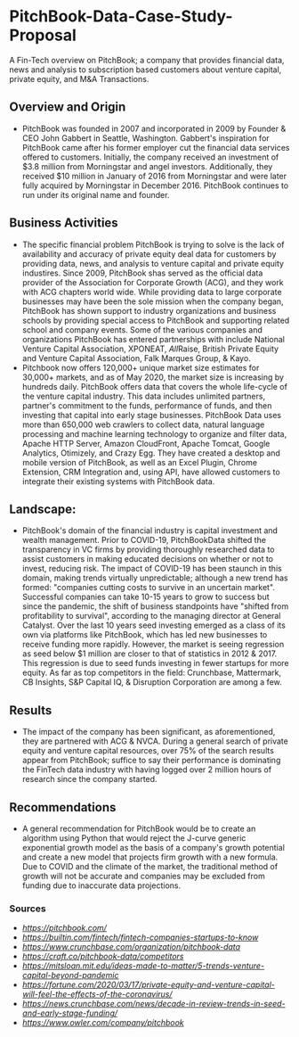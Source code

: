  # PitchBook-Data-Case-Study-Proposal
A Fin-Tech overview on PitchBook; a company that provides financial data, news and analysis to subscription based customers about venture capital, private equity, and M&A Transactions.

## Overview and Origin
* PitchBook was founded in 2007 and incorporated in 2009 by Founder & CEO John Gabbert in Seattle, Washington. Gabbert's inspiration for PitchBook came after his former employer cut the financial data services offered to customers. Initially, the company received an investment of $3.8 million from Morningstar and angel investors. Additionally, they received $10 million in January of 2016 from Morningstar and were later fully acquired by Morningstar in December 2016. PitchBook continues to run under its original name and founder. 

## Business Activities
* The specific financial problem PitchBook is trying to solve is the lack of availability and accuracy of private equity deal data for customers by providing data, news, and analysis to venture capital and private equity industires. Since 2009, PitchBook shas served as the official data provider of the Association for Corporate Growth (ACG), and they work with ACG chapters world wide. While providing data to large corporate businesses may have been the sole mission when the company began, PitchBook has shown support to industry organizations and business schools by providing special access to PitchBook and supporting related school and company events. Some of the various companies and organizations PitchBook has entered partnerships with include National Venture Capital Association,  XPONEAT, *All*Raise, British Private Equity and Venture Capital Association, Falk Marques Group, & Kayo.
* Pitchbook now offers 120,000+ unique market size estimates for 30,000+ markets, and as of May 2020, the market size is increasing by hundreds daily. PitchBook offers data that covers the whole life-cycle of the venture capital industry. This data includes unlimited partners, partner's commitment to the funds, performance of funds, and then investing that capital into early stage businesses. PitchBook Data uses more than 650,000 web crawlers to collect data, natural language processing and machine learning technology to organize and filter data, Apache HTTP Server, Amazon CloudFront, Apache Tomcat, Google Analytics, Otimizely, and Crazy Egg. They have created a desktop and mobile version of PitchBook, as well as an Excel Plugin, Chrome Extension, CRM Integration and, using API, have allowed customers to integrate their existing systems with PitchBook data.

## Landscape:
* PitchBook's domain of the financial industry is capital investment and wealth management. Prior to COVID-19, PitchBookData shifted the transparency in VC firms by providing thoroughly researched data to assist customers in making educated decisions on whether or not to invest, reducing risk.  The impact of COVID-19 has been staunch in this domain, making trends virtually unpredictable; although a new trend has formed: "companies cutting costs to survive in an uncertain market". Successful companies can take 10-15 years to grow to success but since the pandemic, the shift of business standpoints have "shifted from profitability to survival", according to the managing director at General Catalyst. Over the last 10 years seed investing emerged as a class of its own via platforms like PitchBook, which has led new businesses to receive funding more rapidly. However, the market is seeing regression as seed below $1 million are closer to that of statistics in 2012 & 2017. This regression is due to seed funds investing in fewer startups for more equity. As far as top competitors in the field: Crunchbase, Mattermark, CB Insights, S&P Capital IQ, & Disruption Corporation are among a few. 


## Results
* The impact of the company has been significant, as aforementioned, they are partnered with ACG & NVCA. During a general search of private equity and venture capital resources, over 75% of the search results appear from PitchBook; suffice to say their performance is dominating the FinTech data industry with having logged over 2 million hours of research since the company started.


## Recommendations
* A general recommendation for PitchBook would be to create an algorithm using Python that would reject the J-curve generic exponential growth model as the basis of a company's growth potential and create a new model that projects firm growth with a new formula. Due to COVID and the climate of the market, the traditional method of growth will not be accurate and companies may be excluded from funding due to inaccurate data projections.   

### Sources
* *https://pitchbook.com/*
* *https://builtin.com/fintech/fintech-companies-startups-to-know*
* *https://www.crunchbase.com/organization/pitchbook-data*
* *https://craft.co/pitchbook-data/competitors*
* *https://mitsloan.mit.edu/ideas-made-to-matter/5-trends-venture-capital-beyond-pandemic*
* *https://fortune.com/2020/03/17/private-equity-and-venture-capital-will-feel-the-effects-of-the-coronavirus/*
* *https://news.crunchbase.com/news/decade-in-review-trends-in-seed-and-early-stage-funding/*
* *https://www.owler.com/company/pitchbook*
